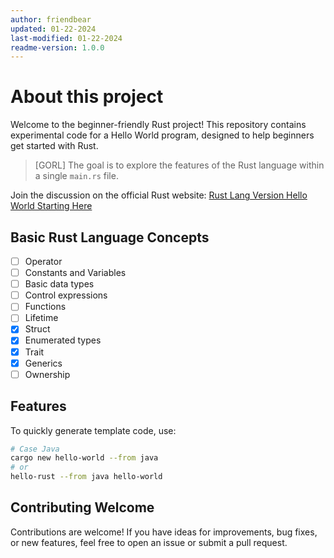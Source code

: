 ```yaml
---
author: friendbear
updated: 01-22-2024
last-modified: 01-22-2024
readme-version: 1.0.0
---
```


# About this project

Welcome to the beginner-friendly Rust project! This repository contains experimental code for a Hello World program, designed to help beginners get started with Rust.

> [GORL]
> The goal is to explore the features of the Rust language within a single `main.rs` file.

Join the discussion on the official Rust website: [Rust Lang Version Hello World Starting Here](https://users.rust-lang.org/t/rust-lang-version-hello-world-starting-here/102494)

## Basic Rust Language Concepts

* [ ] Operator
* [ ] Constants and Variables
* [ ] Basic data types
* [ ] Control expressions
* [ ] Functions
* [ ] Lifetime
* [x] Struct
* [x] Enumerated types
* [x] Trait
* [x] Generics
* [ ] Ownership

## Features

To quickly generate template code, use:

```sh
# Case Java
cargo new hello-world --from java
# or
hello-rust --from java hello-world
```

## Contributing Welcome

Contributions are welcome! If you have ideas for improvements, bug fixes, or new features, feel free to open an issue or submit a pull request.
